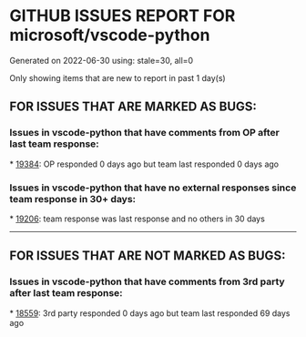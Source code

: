 
# GITHUB ISSUES REPORT FOR microsoft/vscode-python


Generated on 2022-06-30 using: stale=30, all=0


Only showing items that are new to report in past 1 day(s)


## FOR ISSUES THAT ARE MARKED AS BUGS:


### Issues in vscode-python that have comments from OP after last team response:


\* [19384](https://github.com/microsoft/vscode-python/issues/19384 "Duplicate environments after fixing python"): OP responded 0 days ago but team last responded 0 days ago

### Issues in vscode-python that have no external responses since team response in 30+ days:


\* [19206](https://github.com/microsoft/vscode-python/issues/19206 "Django debugging results in the terminal printing &quot;Unable to find python module&quot; while breakpoints actually work fine"): team response was last response and no others in 30 days

---

## FOR ISSUES THAT ARE NOT MARKED AS BUGS:


### Issues in vscode-python that have comments from 3rd party after last team response:


\* [18559](https://github.com/microsoft/vscode-python/issues/18559 "show class hierarchy or method override like pycharm"): 3rd party responded 0 days ago but team last responded 69 days ago
